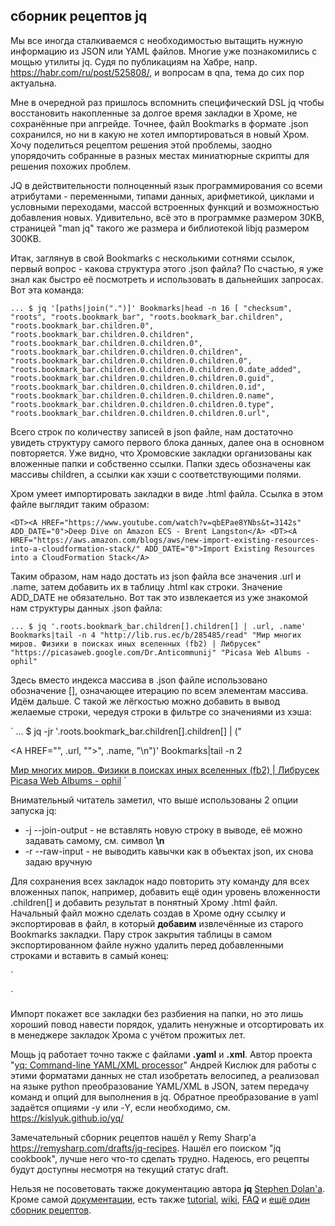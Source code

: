 ## сборник рецептов jq ##

Мы все иногда сталкиваемся с необходимостью вытащить нужную
информацию из JSON или YAML файлов. Многие уже познакомились с мощью
утилиты jq. Судя по публикациям на Хабре, напр. <https://habr.com/ru/post/525808/>,
и вопросам в qna, тема до сих пор актуальна.

Мне в очередной раз пришлось вспомнить специфический DSL jq чтобы
восстановить накопленные за долгое время закладки в Хроме, не
сохранённые при апгрейде. Точнее, файл Bookmarks в формате .json сохранился,
но ни в какую не хотел импортироваться в новый Хром. Хочу поделиться
рецептом решения этой проблемы, заодно упорядочить собранные в
разных местах миниатюрные скрипты для решения похожих проблем.

JQ в действительности полноценный язык программирования со всеми
атрибутами - переменными, типами данных, арифметикой, циклами и
условными переходами, массой встроенных функций и возможностью
добавления новых. Удивительно, всё это в программке размером 30KB,
страницей "man jq" такого же размера и библиотекой libjq размером 300KB.

Итак, заглянув в свой Bookmarks с несколькими сотнями ссылок, первый
вопрос - какова структура этого .json файла? По счастью, я уже знал
как быстро её посмотреть и использовать в дальнейших запросах. Вот
эта команда:

`
... $ jq '[paths|join(".")]' Bookmarks|head -n 16
[
  "checksum",
  "roots",
  "roots.bookmark_bar",
  "roots.bookmark_bar.children",
  "roots.bookmark_bar.children.0",
  "roots.bookmark_bar.children.0.children",
  "roots.bookmark_bar.children.0.children.0",
  "roots.bookmark_bar.children.0.children.0.children",
  "roots.bookmark_bar.children.0.children.0.children.0",
  "roots.bookmark_bar.children.0.children.0.children.0.date_added",
  "roots.bookmark_bar.children.0.children.0.children.0.guid",
  "roots.bookmark_bar.children.0.children.0.children.0.id",
  "roots.bookmark_bar.children.0.children.0.children.0.name",
  "roots.bookmark_bar.children.0.children.0.children.0.type",
  "roots.bookmark_bar.children.0.children.0.children.0.url",
`

Всего строк по количеству записей в json файле, нам достаточно
увидеть структуру самого первого блока данных, далее она в основном
повторяется. Уже видно, что Хромовские закладки организованы как
вложенные папки и собственно ссылки.  Папки здесь обозначены как
массивы children, а ссылки как хэши с соответствующими полями.

Хром умеет импортировать закладки в виде .html файла. Ссылка в этом файле
выглядит таким образом:

`
        <DT><A HREF="https://www.youtube.com/watch?v=qbEPae8YNbs&t=3142s" ADD_DATE="0">Deep Dive on Amazon ECS - Brent Langston</A>
        <DT><A HREF="https://aws.amazon.com/blogs/aws/new-import-existing-resources-into-a-cloudformation-stack/" ADD_DATE="0">Import Existing Resources into a CloudFormation Stack</A>
`

Таким образом, нам надо достать из json файла все значения .url и
.name, затем добавить их в таблицу .html как строки. Значение ADD_DATE не
обязательно.  Вот так это извлекается из уже знакомой нам структуры
данных .json файла:

`
... $ jq '.roots.bookmark_bar.children[].children[] | .url, .name' Bookmarks|tail -n 4
"http://lib.rus.ec/b/285485/read"
"Мир многих миров. Физики в поисках иных вселенных (fb2) | Либрусек"
"https://picasaweb.google.com/Dr.Anticommunij"
"Picasa Web Albums - ophil"
`

Здесь вместо индекса массива в .json файле использовано обозначение
[], означающее итерацию по всем элементам массива. Идём дальше. С
такой же лёгкостью можно добавить в вывод желаемые строки, чередуя
строки в фильтре со значениями из хэша:

`
... $ jq -jr '.roots.bookmark_bar.children[].children[] | ("<DT><A HREF=\"", .url, "\">", .name, "</A>\n")' Bookmarks|tail -n 2
<DT><A HREF="http://lib.rus.ec/b/285485/read">Мир многих миров. Физики в поисках иных вселенных (fb2) | Либрусек</A>
<DT><A HREF="https://picasaweb.google.com/Dr.Anticommunij">Picasa Web Albums - ophil</A>
`

Внимательный читатель заметил, что выше использованы 2 опции запуска jq:

  - -j --join-output - не вставлять новую строку в выводе, её можно задавать самому, см. символ **\n**
  - -r --raw-input - не выводить кавычки как в объектах json, их снова задаю вручную

Для сохранения всех закладок надо повторить эту команду для всех
вложенных папок, например, добавить ещё один уровень вложенности
.children[] и добавить результат в понятный Хрому .html файл. Начальный файл
можно сделать создав в Хроме одну ссылку и экспортировав в файл, в
который **добавим** извлечённые из старого Bookmarks закладки. Пару строк
закрытия таблицы в самом экспортированном файле нужно удалить
перед добавленными строками и вставить в самый конец:

`
    </DL><p>
</DL><p>
`

Импорт покажет все закладки без разбиения на папки, но это лишь
хороший повод навести порядок, удалить ненужные и отсортировать
их в менеджере закладок Хрома с учётом прожитых лет.

Мощь jq работает точно также с файлами **.yaml** и **.xml**.
Автор проекта "[yq: Command-line YAML/XML processor](https://github.com/kislyuk/yq)" 
Андрей Кислюк для работы с этими форматами данных не стал изобретать
велосипед, а реализовал на языке python преобразование YAML/XML в JSON, затем
передачу команд и опций для выполнения в jq. Обратное преобразование
в yaml задаётся опциями -y или -Y, если необходимо, см. <https://kislyuk.github.io/yq/>

Замечательный сборник рецептов нашёл у Remy Sharp'а <https://remysharp.com/drafts/jq-recipes>.
Нашёл его поиском "jq cookbook", лучше него что-то сделать трудно.
Надеюсь, его рецепты будут доступны несмотря на текущий статус draft.

Нельзя не посоветовать также документацию автора **jq**  [Stephen Dolan'а](https://github.com/stedolan).
Кроме самой [документации](https://stedolan.github.io/jq/manual/), есть также 
[tutorial](https://stedolan.github.io/jq/tutorial/), [wiki](https://github.com/stedolan/jq/wiki),
[FAQ](https://github.com/stedolan/jq/wiki/FAQ) и [ещё один сборник рецептов](https://github.com/stedolan/jq/wiki/Cookbook).
